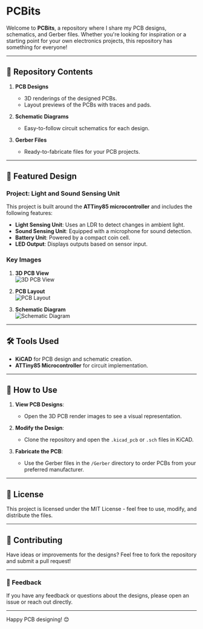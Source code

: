 # PCBits

Welcome to **PCBits**, a repository where I share my PCB designs, schematics, and Gerber files. Whether you're looking for inspiration or a starting point for your own electronics projects, this repository has something for everyone!

---

## 📂 Repository Contents

1. **PCB Designs**
   - 3D renderings of the designed PCBs.
   - Layout previews of the PCBs with traces and pads.
   
2. **Schematic Diagrams**
   - Easy-to-follow circuit schematics for each design.

3. **Gerber Files**
   - Ready-to-fabricate files for your PCB projects.

---

## 🔧 Featured Design

### **Project: Light and Sound Sensing Unit**

This project is built around the **ATTiny85 microcontroller** and includes the following features:
- **Light Sensing Unit**: Uses an LDR to detect changes in ambient light.
- **Sound Sensing Unit**: Equipped with a microphone for sound detection.
- **Battery Unit**: Powered by a compact coin cell.
- **LED Output**: Displays outputs based on sensor input.

### Key Images

1. **3D PCB View**  
   ![3D PCB View](./assets/Screenshot-2025-01-12-001634.png)

2. **PCB Layout**  
   ![PCB Layout](./assets/Screenshot-2025-01-12-001644.png)

3. **Schematic Diagram**  
   ![Schematic Diagram](./assets/Screenshot-2025-01-12-001653.png)

---

## 🛠️ Tools Used

- **KiCAD** for PCB design and schematic creation.
- **ATTiny85 Microcontroller** for circuit implementation.

---

## 🚀 How to Use

1. **View PCB Designs**:
   - Open the 3D PCB render images to see a visual representation.
   
2. **Modify the Design**:
   - Clone the repository and open the `.kicad_pcb` or `.sch` files in KiCAD.

3. **Fabricate the PCB**:
   - Use the Gerber files in the `/Gerber` directory to order PCBs from your preferred manufacturer.

---

## 📜 License

This project is licensed under the MIT License - feel free to use, modify, and distribute the files.

---

## 🤝 Contributing

Have ideas or improvements for the designs? Feel free to fork the repository and submit a pull request!

---

### 💬 Feedback

If you have any feedback or questions about the designs, please open an issue or reach out directly.

---

Happy PCB designing! 😊
